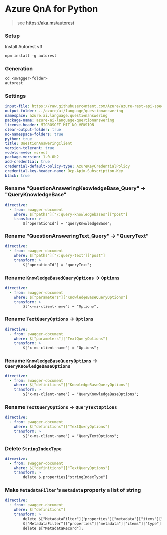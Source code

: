 # Azure QnA for Python

> see https://aka.ms/autorest

### Setup

Install Autorest v3

```ps
npm install -g autorest
```

### Generation

```ps
cd <swagger-folder>
autorest
```

### Settings

```yaml
input-file: https://raw.githubusercontent.com/Azure/azure-rest-api-specs/68e7988aba481206f08019d3efb585683d5bc577/specification/cognitiveservices/data-plane/Language/preview/2021-07-15-preview/questionanswering.json
output-folder: ../azure/ai/language/questionanswering
namespace: azure.ai.language.questionanswering
package-name: azure-ai-language-questionanswering
license-header: MICROSOFT_MIT_NO_VERSION
clear-output-folder: true
no-namespace-folders: true
python: true
title: QuestionAnsweringClient
version-tolerant: true
models-mode: msrest
package-version: 1.0.0b2
add-credential: true
credential-default-policy-type: AzureKeyCredentialPolicy
credential-key-header-name: Ocp-Apim-Subscription-Key
black: true
```

### Rename "QuestionAnsweringKnowledgeBase_Query" -> "QueryKnowledgeBase"

```yaml
directive:
  - from: swagger-document
    where: $["paths"]["/:query-knowledgebases"]["post"]
    transform: >
        $["operationId"] = "queryKnowledgeBase";
```

### Rename "QuestionAnsweringText_Query" -> "QueryText"

```yaml
directive:
  - from: swagger-document
    where: $["paths"]["/:query-text"]["post"]
    transform: >
        $["operationId"] = "queryText";
```

### Rename `KnowledgeBasedQueryOptions` -> `Options`

```yaml
directive:
  - from: swagger-document
    where: $["parameters"]["KnowledgeBaseQueryOptions"]
    transform: >
        $["x-ms-client-name"] = "Options";
```

### Rename `TextQueryOptions` -> `Options`

```yaml
directive:
  - from: swagger-document
    where: $["parameters"]["TextQueryOptions"]
    transform: >
        $["x-ms-client-name"] = "Options";
```

### Rename `KnowledgeBaseQueryOptions` -> `QueryKnowledgeBaseOptions`

```yaml
directive:
  - from: swagger-document
    where: $["definitions"]["KnowledgeBaseQueryOptions"]
    transform: >
        $["x-ms-client-name"] = "QueryKnowledgeBaseOptions";
```

### Rename `TextQueryOptions` -> `QueryTextOptions`

```yaml
directive:
  - from: swagger-document
    where: $["definitions"]["TextQueryOptions"]
    transform: >
        $["x-ms-client-name"] = "QueryTextOptions";
```

### Delete `StringIndexType`

```yaml
directive:
  - from: swagger-document
    where: $["definitions"]["TextQueryOptions"]
    transform: >
        delete $.properties["stringIndexType"]
```

### Make `MetadataFilter`'s `metadata` property a list of string

```yaml
directive:
  - from: swagger-document
    where: $["definitions"]
    transform: >
        delete $["MetadataFilter"]["properties"]["metadata"]["items"]["$ref"];
        $["MetadataFilter"]["properties"]["metadata"]["items"]["type"] = "string";
        delete $["MetadataRecord"];
```